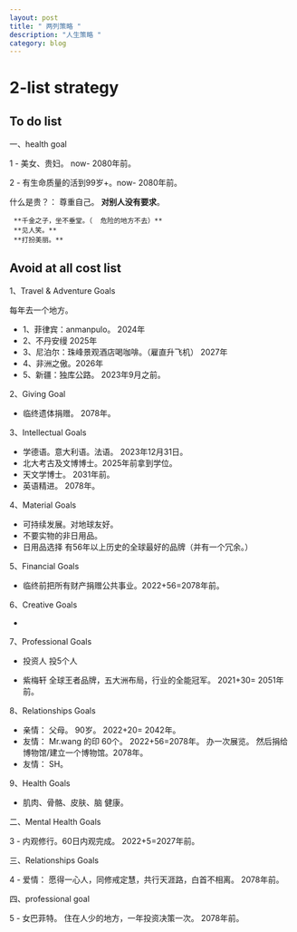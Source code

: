 ```yaml
---
layout: post
title: " 两列策略 "
description: "人生策略 "
category: blog
---
```


# 2-list strategy


## To do list

一、health goal

1 -  美女、贵妇。         now- 2080年前。

2 -  有生命质量的活到99岁+。now- 2080年前。

什么是贵？： 尊重自己。 **对别人没有要求**。

     **千金之子，坐不垂堂。（  危险的地方不去）**
     **见人笑。** 
     **打扮美丽。**



## Avoid at all cost list 

1、Travel & Adventure  Goals

每年去一个地方。

- 1、菲律宾：anmanpulo。 2024年
- 2、不丹安缦  2025年
- 3、尼泊尔：珠峰景观酒店喝咖啡。（雇直升飞机） 2027年
- 4、非洲之傲。2026年
- 5、新疆：独库公路。 2023年9月之前。

2、Giving Goal


- 临终遗体捐赠。 2078年。 

3、Intellectual Goals

- 学德语。意大利语。法语。  2023年12月31日。
- 北大考古及文博博士。2025年前拿到学位。
- 天文学博士。   2031年前。
- 英语精进。       2078年。


4、Material Goals

-  可持续发展。对地球友好。
-  不要实物的非日用品。
-  日用品选择 有56年以上历史的全球最好的品牌（并有一个冗余。）
  

5、Financial Goals

-  临终前把所有财产捐赠公共事业。2022+56=2078年前。

6、Creative Goals



- 

7、Professional Goals

-  投资人  投5个人 
 
-  紫梅轩 全球王者品牌，五大洲布局，行业的全能冠军。   2021+30= 2051年前。


8、Relationships Goals


- 亲情： 父母。 90岁。 2022+20= 2042年。
- 友情： Mr.wang 的印 60个。 2022+56=2078年。 办一次展览。 然后捐给博物馆/建立一个博物馆。2078年。
- 友情： SH。

9、Health Goals

- 肌肉、骨骼、皮肤、脑 健康。   


二、Mental Health Goals

3 - 内观修行。60日内观完成。 2022+5=2027年前。

三、Relationships Goals

4 - 爱情： 愿得一心人，同修戒定慧，共行天涯路，白首不相离。 2078年前。

四、professional goal 

5 -  女巴菲特。 住在人少的地方，一年投资决策一次。 2078年前。

